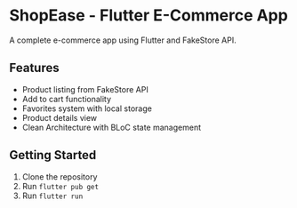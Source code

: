 # ShopEase - Flutter E-Commerce App

A complete e-commerce app using Flutter and FakeStore API.

## Features
- Product listing from FakeStore API
- Add to cart functionality
- Favorites system with local storage
- Product details view
- Clean Architecture with BLoC state management

## Getting Started
1. Clone the repository
2. Run `flutter pub get`
3. Run `flutter run`